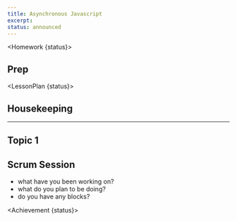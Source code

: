 ```yaml
---
title: Asynchronous Javascript
excerpt:
status: announced
---
```


<script>
	import Homework from "$lib/components/Homework.svelte";
	import LessonPlan from "$lib/components/LessonPlan.svelte";
	import Achievement from "$lib/components/Achievement.svelte";
</script>

<Homework {status}>

## Prep

</Homework>

<LessonPlan {status}>

## Housekeeping

---

## Topic 1

<h2 id="scrum-meeting">Scrum Session</h2>

- what have you been working on?
- what do you plan to be doing?
- do you have any blocks?

</LessonPlan>

<Achievement {status}>

</Achievement>
